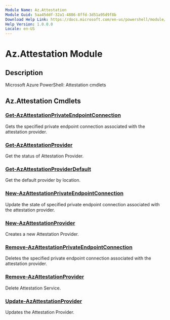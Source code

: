 ```yaml
---
Module Name: Az.Attestation
Module Guid: 5aa45ddf-32a1-4886-8ffd-3d51a95d9f8b
Download Help Link: https://docs.microsoft.com/en-us/powershell/module/az.attestation
Help Version: 1.0.0.0
Locale: en-US
---
```


# Az.Attestation Module
## Description
Microsoft Azure PowerShell: Attestation cmdlets

## Az.Attestation Cmdlets
### [Get-AzAttestationPrivateEndpointConnection](Get-AzAttestationPrivateEndpointConnection.md)
Gets the specified private endpoint connection associated with the attestation provider.

### [Get-AzAttestationProvider](Get-AzAttestationProvider.md)
Get the status of Attestation Provider.

### [Get-AzAttestationProviderDefault](Get-AzAttestationProviderDefault.md)
Get the default provider by location.

### [New-AzAttestationPrivateEndpointConnection](New-AzAttestationPrivateEndpointConnection.md)
Update the state of specified private endpoint connection associated with the attestation provider.

### [New-AzAttestationProvider](New-AzAttestationProvider.md)
Creates a new Attestation Provider.

### [Remove-AzAttestationPrivateEndpointConnection](Remove-AzAttestationPrivateEndpointConnection.md)
Deletes the specified private endpoint connection associated with the attestation provider.

### [Remove-AzAttestationProvider](Remove-AzAttestationProvider.md)
Delete Attestation Service.

### [Update-AzAttestationProvider](Update-AzAttestationProvider.md)
Updates the Attestation Provider.

